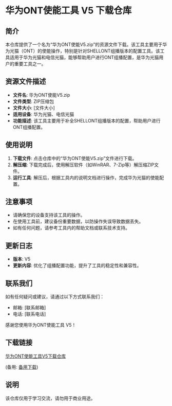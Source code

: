 # 华为ONT使能工具 V5 下载仓库

## 简介

本仓库提供了一个名为“华为ONT使能V5.zip”的资源文件下载。该工具主要用于华为光猫（ONT）的使能操作，特别是针对SHELLONT组播版本的配置工具。该工具适用于华为光猫和电信光猫，能够帮助用户进行ONT组播配置，是华为光猫用户的重要工具之一。

## 资源文件描述

- **文件名**: 华为ONT使能V5.zip
- **文件类型**: ZIP压缩包
- **文件大小**: [文件大小]
- **适用设备**: 华为光猫、电信光猫
- **功能描述**: 该工具主要用于补全SHELLONT组播版本的配置，帮助用户进行ONT组播配置。

## 使用说明

1. **下载文件**: 点击仓库中的“华为ONT使能V5.zip”文件进行下载。
2. **解压缩**: 下载完成后，使用解压软件（如WinRAR、7-Zip等）解压缩ZIP文件。
3. **运行工具**: 解压后，根据工具内的说明文档进行操作，完成华为光猫的使能配置。

## 注意事项

- 请确保您的设备支持该工具的操作。
- 在使用工具前，建议备份重要数据，以防操作失误导致数据丢失。
- 如有任何问题，请参考工具内的帮助文档或联系技术支持。

## 更新日志

- **版本**: V5
- **更新内容**: 优化了组播配置功能，提升了工具的稳定性和兼容性。

## 联系我们

如有任何疑问或建议，请通过以下方式联系我们：

- 邮箱: [联系邮箱]
- 电话: [联系电话]

感谢您使用华为ONT使能工具 V5！

## 下载链接
[华为ONT使能工具V5下载仓库](https://pan.quark.cn/s/9f8137bedb0a) 

(备用: [备用下载](https://pan.baidu.com/s/1cQ-qdZdWL7j_YXRNjnZWww?pwd=1234))

## 说明

该仓库仅用于学习交流，请勿用于商业用途。
